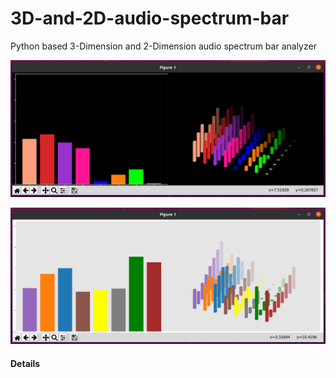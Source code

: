 # 3D-and-2D-audio-spectrum-bar
Python based 3-Dimension and 2-Dimension audio spectrum bar analyzer 

<p align="left">
  <img src="Images/dark_1.png">
</p>

<p align="center">
  <img src="Images/light_1.png">
</p>

#### Details
